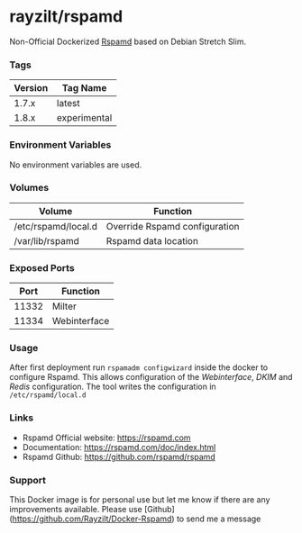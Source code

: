 # rayzilt/rspamd #

Non-Official Dockerized [Rspamd](https://rspamd.com/) based on Debian Stretch Slim.

### Tags ###
Version  | Tag Name
----- | ------------
1.7.x | latest
1.8.x | experimental

### Environment Variables ###
No environment variables are used.

### Volumes ###
Volume  | Function
----- | ------------
/etc/rspamd/local.d | Override Rspamd configuration
/var/lib/rspamd | Rspamd data location

### Exposed Ports ###
Port  | Function
----- | ------------
11332 | Milter
11334 | Webinterface

### Usage ###
After first deployment run `rspamadm configwizard` inside the docker to configure Rspamd.
This allows configuration of the _Webinterface_, _DKIM_ and _Redis_ configuration. The tool writes the configuration in `/etc/rspamd/local.d`

### Links ###
* Rspamd Official website: https://rspamd.com
* Documentation: https://rspamd.com/doc/index.html
* Rspamd Github: https://github.com/rspamd/rspamd

### Support ###
This Docker image is for personal use but let me know if there are any improvements available.
Please use [Github] (https://github.com/Rayzilt/Docker-Rspamd) to send me a message